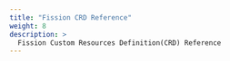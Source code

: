 ```yaml
---
title: "Fission CRD Reference"
weight: 8
description: >
  Fission Custom Resources Definition(CRD) Reference
---
```

